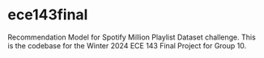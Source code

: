 # ece143final
Recommendation Model for Spotify Million Playlist Dataset challenge. This is the codebase for the Winter 2024 ECE 143 Final Project for Group 10.
